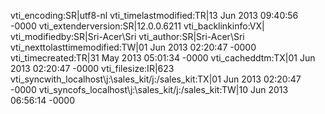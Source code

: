 vti_encoding:SR|utf8-nl
vti_timelastmodified:TR|13 Jun 2013 09:40:56 -0000
vti_extenderversion:SR|12.0.0.6211
vti_backlinkinfo:VX|
vti_modifiedby:SR|Sri-Acer\\Sri
vti_author:SR|Sri-Acer\\Sri
vti_nexttolasttimemodified:TW|01 Jun 2013 02:20:47 -0000
vti_timecreated:TR|31 May 2013 05:01:34 -0000
vti_cacheddtm:TX|01 Jun 2013 02:20:47 -0000
vti_filesize:IR|623
vti_syncwith_localhost\\j\:\\sales_kit/j\:/sales_kit:TX|01 Jun 2013 02:20:47 -0000
vti_syncofs_localhost\\j\:\\sales_kit/j\:/sales_kit:TW|10 Jun 2013 06:56:14 -0000
